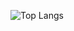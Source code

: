  ![Top Langs](https://github-readme-stats.vercel.app/api/top-langs/?username=Mathiuw&hide=javascript,css,scss,html&theme=tokyonight)
